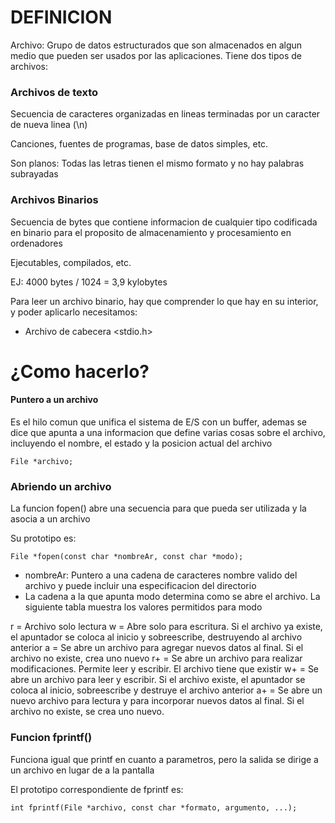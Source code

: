 # DEFINICION

Archivo: Grupo de datos estructurados que son almacenados en algun medio que pueden ser usados por las aplicaciones. Tiene dos tipos de archivos:

### Archivos de texto
Secuencia de caracteres organizadas en lineas terminadas por un caracter de nueva linea (\n)

Canciones, fuentes de programas, base de datos simples, etc.

Son planos: Todas las letras tienen el mismo formato y no hay palabras subrayadas

### Archivos Binarios

Secuencia de bytes que contiene informacion de cualquier tipo codificada en binario para el proposito de almacenamiento y procesamiento en ordenadores

Ejecutables, compilados, etc.

EJ: 4000 bytes / 1024 = 3,9 kylobytes

Para leer un archivo binario, hay que comprender lo que hay en su interior, y poder aplicarlo necesitamos:

* Archivo de cabecera <stdio.h>

# ¿Como hacerlo?

#### Puntero a un archivo
Es el hilo comun que unifica el sistema de E/S con un buffer, ademas se dice que apunta a una informacion que define varias cosas sobre el archivo, incluyendo el nombre, el estado y la posicion actual del archivo


```
File *archivo;
```

### Abriendo un archivo

La funcion fopen() abre una secuencia para que pueda ser utilizada y la asocia a un archivo

Su prototipo es:
```
File *fopen(const char *nombreAr, const char *modo);
```

* nombreAr: Puntero a una cadena de caracteres nombre valido del archivo y puede incluir una especificacion del directorio
* La cadena a la que apunta modo determina como se abre el archivo. La siguiente tabla muestra los valores permitidos para modo

r = Archivo solo lectura
w = Abre solo para escritura. Si el archivo ya existe, el apuntador se coloca al inicio y sobreescribe, destruyendo al archivo anterior
a = Se abre un archivo para agregar nuevos datos al final. Si el archivo no existe, crea uno nuevo
r+ = Se abre un archivo para realizar modificaciones. Permite leer y escribir. El archivo tiene que existir
w+ = Se abre un archivo para leer y escribir. Si el archivo existe, el apuntador se coloca al inicio, sobreescribe y destruye el archivo anterior
a+ = Se abre un nuevo archivo para lectura y para incorporar nuevos datos al final. Si el archivo no existe, se crea uno nuevo.

### Funcion fprintf()

Funciona igual que printf en cuanto a parametros, pero la salida se dirige a un archivo en lugar de a la pantalla

El prototipo correspondiente de fprintf es:

```
int fprintf(File *archivo, const char *formato, argumento, ...);
```
